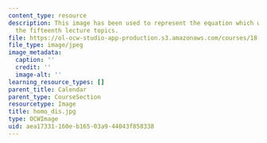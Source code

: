 ```yaml
---
content_type: resource
description: This image has been used to represent the equation which was a part of
  the fifteenth lecture topics.
file: https://ol-ocw-studio-app-production.s3.amazonaws.com/courses/18-155-differential-analysis-fall-2004/aea17331160eb16503a944043f858338_homo_dis.jpg
file_type: image/jpeg
image_metadata:
  caption: ''
  credit: ''
  image-alt: ''
learning_resource_types: []
parent_title: Calendar
parent_type: CourseSection
resourcetype: Image
title: homo_dis.jpg
type: OCWImage
uid: aea17331-160e-b165-03a9-44043f858338
---
```

